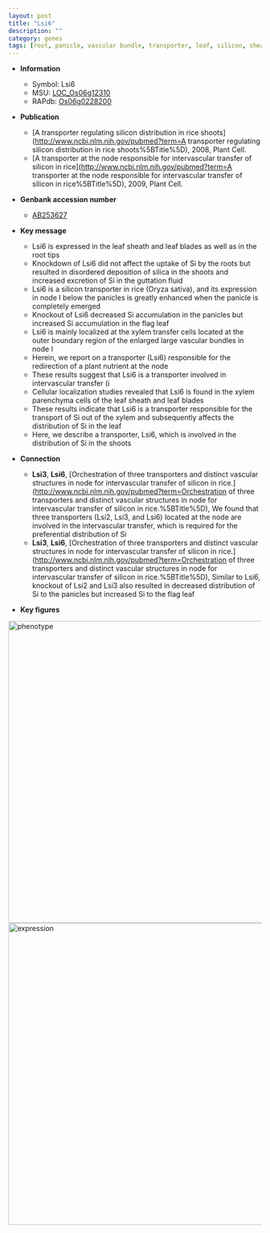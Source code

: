 ```yaml
---
layout: post
title: "Lsi6"
description: ""
category: genes
tags: [root, panicle, vascular bundle, transporter, leaf, silicon, sheath, shoot, xylem]
---
```


* **Information**  
    + Symbol: Lsi6  
    + MSU: [LOC_Os06g12310](http://rice.plantbiology.msu.edu/cgi-bin/ORF_infopage.cgi?orf=LOC_Os06g12310)  
    + RAPdb: [Os06g0228200](http://rapdb.dna.affrc.go.jp/viewer/gbrowse_details/irgsp1?name=Os06g0228200)  

* **Publication**  
    + [A transporter regulating silicon distribution in rice shoots](http://www.ncbi.nlm.nih.gov/pubmed?term=A transporter regulating silicon distribution in rice shoots%5BTitle%5D), 2008, Plant Cell.
    + [A transporter at the node responsible for intervascular transfer of silicon in rice](http://www.ncbi.nlm.nih.gov/pubmed?term=A transporter at the node responsible for intervascular transfer of silicon in rice%5BTitle%5D), 2009, Plant Cell.

* **Genbank accession number**  
    + [AB253627](http://www.ncbi.nlm.nih.gov/nuccore/AB253627)

* **Key message**  
    + Lsi6 is expressed in the leaf sheath and leaf blades as well as in the root tips
    + Knockdown of Lsi6 did not affect the uptake of Si by the roots but resulted in disordered deposition of silica in the shoots and increased excretion of Si in the guttation fluid
    + Lsi6 is a silicon transporter in rice (Oryza sativa), and its expression in node I below the panicles is greatly enhanced when the panicle is completely emerged
    + Knockout of Lsi6 decreased Si accumulation in the panicles but increased Si accumulation in the flag leaf
    + Lsi6 is mainly localized at the xylem transfer cells located at the outer boundary region of the enlarged large vascular bundles in node I
    + Herein, we report on a transporter (Lsi6) responsible for the redirection of a plant nutrient at the node
    + These results suggest that Lsi6 is a transporter involved in intervascular transfer (i
    + Cellular localization studies revealed that Lsi6 is found in the xylem parenchyma cells of the leaf sheath and leaf blades
    + These results indicate that Lsi6 is a transporter responsible for the transport of Si out of the xylem and subsequently affects the distribution of Si in the leaf
    + Here, we describe a transporter, Lsi6, which is involved in the distribution of Si in the shoots

* **Connection**  
    + __Lsi3__, __Lsi6__, [Orchestration of three transporters and distinct vascular structures in node for intervascular transfer of silicon in rice.](http://www.ncbi.nlm.nih.gov/pubmed?term=Orchestration of three transporters and distinct vascular structures in node for intervascular transfer of silicon in rice.%5BTitle%5D), We found that three transporters (Lsi2, Lsi3, and Lsi6) located at the node are involved in the intervascular transfer, which is required for the preferential distribution of Si
    + __Lsi3__, __Lsi6__, [Orchestration of three transporters and distinct vascular structures in node for intervascular transfer of silicon in rice.](http://www.ncbi.nlm.nih.gov/pubmed?term=Orchestration of three transporters and distinct vascular structures in node for intervascular transfer of silicon in rice.%5BTitle%5D), Similar to Lsi6, knockout of Lsi2 and Lsi3 also resulted in decreased distribution of Si to the panicles but increased Si to the flag leaf

* **Key figures**  
<img src="http://ricencode.github.io/images/Lsi6.pheno.png" alt="phenotype"  style="width: 600px;"/>

<img src="http://ricencode.github.io/images/Lsi6.exp.png" alt="expression"  style="width: 600px;"/>


